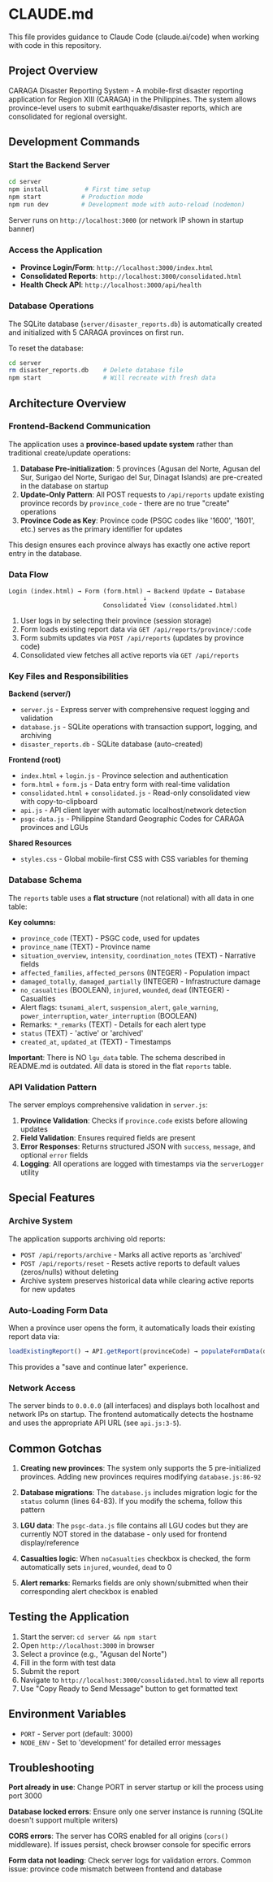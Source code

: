 # CLAUDE.md

This file provides guidance to Claude Code (claude.ai/code) when working with code in this repository.

## Project Overview

CARAGA Disaster Reporting System - A mobile-first disaster reporting application for Region XIII (CARAGA) in the Philippines. The system allows province-level users to submit earthquake/disaster reports, which are consolidated for regional oversight.

## Development Commands

### Start the Backend Server

```bash
cd server
npm install          # First time setup
npm start           # Production mode
npm run dev         # Development mode with auto-reload (nodemon)
```

Server runs on `http://localhost:3000` (or network IP shown in startup banner)

### Access the Application

- **Province Login/Form**: `http://localhost:3000/index.html`
- **Consolidated Reports**: `http://localhost:3000/consolidated.html`
- **Health Check API**: `http://localhost:3000/api/health`

### Database Operations

The SQLite database (`server/disaster_reports.db`) is automatically created and initialized with 5 CARAGA provinces on first run.

To reset the database:
```bash
cd server
rm disaster_reports.db    # Delete database file
npm start                 # Will recreate with fresh data
```

## Architecture Overview

### Frontend-Backend Communication

The application uses a **province-based update system** rather than traditional create/update operations:

1. **Database Pre-initialization**: 5 provinces (Agusan del Norte, Agusan del Sur, Surigao del Norte, Surigao del Sur, Dinagat Islands) are pre-created in the database on startup
2. **Update-Only Pattern**: All POST requests to `/api/reports` update existing province records by `province_code` - there are no true "create" operations
3. **Province Code as Key**: Province code (PSGC codes like '1600', '1601', etc.) serves as the primary identifier for updates

This design ensures each province always has exactly one active report entry in the database.

### Data Flow

```
Login (index.html) → Form (form.html) → Backend Update → Database
                                     ↓
                          Consolidated View (consolidated.html)
```

1. User logs in by selecting their province (session storage)
2. Form loads existing report data via `GET /api/reports/province/:code`
3. Form submits updates via `POST /api/reports` (updates by province code)
4. Consolidated view fetches all active reports via `GET /api/reports`

### Key Files and Responsibilities

**Backend (server/)**
- `server.js` - Express server with comprehensive request logging and validation
- `database.js` - SQLite operations with transaction support, logging, and archiving
- `disaster_reports.db` - SQLite database (auto-created)

**Frontend (root)**
- `index.html` + `login.js` - Province selection and authentication
- `form.html` + `form.js` - Data entry form with real-time validation
- `consolidated.html` + `consolidated.js` - Read-only consolidated view with copy-to-clipboard
- `api.js` - API client layer with automatic localhost/network detection
- `psgc-data.js` - Philippine Standard Geographic Codes for CARAGA provinces and LGUs

**Shared Resources**
- `styles.css` - Global mobile-first CSS with CSS variables for theming

### Database Schema

The `reports` table uses a **flat structure** (not relational) with all data in one table:

**Key columns:**
- `province_code` (TEXT) - PSGC code, used for updates
- `province_name` (TEXT) - Province name
- `situation_overview`, `intensity`, `coordination_notes` (TEXT) - Narrative fields
- `affected_families`, `affected_persons` (INTEGER) - Population impact
- `damaged_totally`, `damaged_partially` (INTEGER) - Infrastructure damage
- `no_casualties` (BOOLEAN), `injured`, `wounded`, `dead` (INTEGER) - Casualties
- Alert flags: `tsunami_alert`, `suspension_alert`, `gale_warning`, `power_interruption`, `water_interruption` (BOOLEAN)
- Remarks: `*_remarks` (TEXT) - Details for each alert type
- `status` (TEXT) - 'active' or 'archived'
- `created_at`, `updated_at` (TEXT) - Timestamps

**Important**: There is NO `lgu_data` table. The schema described in README.md is outdated. All data is stored in the flat `reports` table.

### API Validation Pattern

The server employs comprehensive validation in `server.js`:

1. **Province Validation**: Checks if `province.code` exists before allowing updates
2. **Field Validation**: Ensures required fields are present
3. **Error Responses**: Returns structured JSON with `success`, `message`, and optional `error` fields
4. **Logging**: All operations are logged with timestamps via the `serverLogger` utility

## Special Features

### Archive System

The application supports archiving old reports:

- `POST /api/reports/archive` - Marks all active reports as 'archived'
- `POST /api/reports/reset` - Resets active reports to default values (zeros/nulls) without deleting
- Archive system preserves historical data while clearing active reports for new updates

### Auto-Loading Form Data

When a province user opens the form, it automatically loads their existing report data via:
```javascript
loadExistingReport() → API.getReport(provinceCode) → populateFormData(data)
```

This provides a "save and continue later" experience.

### Network Access

The server binds to `0.0.0.0` (all interfaces) and displays both localhost and network IPs on startup. The frontend automatically detects the hostname and uses the appropriate API URL (see `api.js:3-5`).

## Common Gotchas

1. **Creating new provinces**: The system only supports the 5 pre-initialized provinces. Adding new provinces requires modifying `database.js:86-92`

2. **Database migrations**: The `database.js` includes migration logic for the `status` column (lines 64-83). If you modify the schema, follow this pattern

3. **LGU data**: The `psgc-data.js` file contains all LGU codes but they are currently NOT stored in the database - only used for frontend display/reference

4. **Casualties logic**: When `noCasualties` checkbox is checked, the form automatically sets `injured`, `wounded`, `dead` to 0

5. **Alert remarks**: Remarks fields are only shown/submitted when their corresponding alert checkbox is enabled

## Testing the Application

1. Start the server: `cd server && npm start`
2. Open `http://localhost:3000` in browser
3. Select a province (e.g., "Agusan del Norte")
4. Fill in the form with test data
5. Submit the report
6. Navigate to `http://localhost:3000/consolidated.html` to view all reports
7. Use "Copy Ready to Send Message" button to get formatted text

## Environment Variables

- `PORT` - Server port (default: 3000)
- `NODE_ENV` - Set to 'development' for detailed error messages

## Troubleshooting

**Port already in use**: Change PORT in server startup or kill the process using port 3000

**Database locked errors**: Ensure only one server instance is running (SQLite doesn't support multiple writers)

**CORS errors**: The server has CORS enabled for all origins (`cors()` middleware). If issues persist, check browser console for specific errors

**Form data not loading**: Check server logs for validation errors. Common issue: province code mismatch between frontend and database
